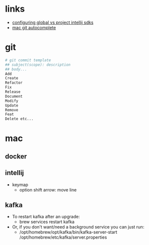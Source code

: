 # links

- [configuring global vs project intellij sdks](https://stackoverflow.com/questions/31506278/unable-to-set-project-sdk-in-intellij)
- [mac git autocomplete](https://www.macinstruct.com/tutorials/how-to-enable-git-tab-autocomplete-on-your-mac/)



# git
```sh
# git commit template
## subject(scope): description
## body...
Add
Create
Refactor
Fix
Release
Document
Modify
Update
Remove
Feat
Delete etc...
```

# mac

## docker

## intellij

- keymap
  - option shift arrow: move line

## kafka

- To restart kafka after an upgrade:
  - brew services restart kafka
- Or, if you don't want/need a background service you can just run:
  - /opt/homebrew/opt/kafka/bin/kafka-server-start /opt/homebrew/etc/kafka/server.properties
